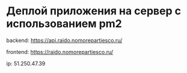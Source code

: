 # Деплой приложения на сервер с использованием pm2

backend: https://api.raido.nomorepartiesco.ru/

frontend: https://raido.nomorepartiesco.ru/

ip: 51.250.47.39
